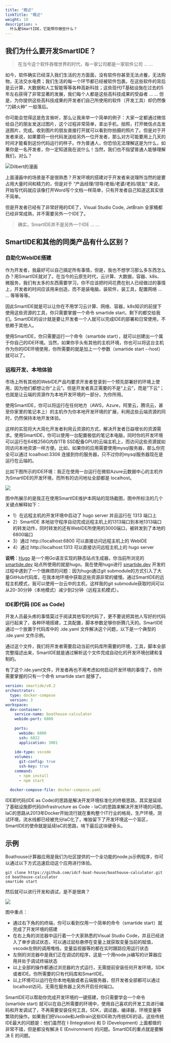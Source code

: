 ```yaml
---
title: "概述"
linkTitle: "概述"
weight: 10
description: >
  什么是SmartIDE，它能帮你做些什么？
---
```


## 我们为什么要开发SmartIDE？

> 在当今这个软件吞噬世界的时代，每一家公司都是一家软件公司 ... ...

如今，软件确实已经深入我们生活的方方面面，没有软件你甚至无法点餐，无法购物，无法交水电费；我们生活的每一个环节都已经被软件包裹。在这些软件的背后是云计算，大数据和人工智能等等各种高新科技；这些现代IT基础设施在过去的5年左右获得了非常显著的发展，我们每个人都是这些高科技成果的受益者 ... ... 但是，为你提供这些高科技成果的开发者们自己所使用的软件（开发工具）却仍然像 “刀耕火种” 一般落后。

你可能会觉得这是危言耸听，那么让我来举一个简单的例子：大家一定都通过微信给自己的朋友发送过图片，这个过程非常简单，拿出手机，拍照，打开微信点击发送图片，完成。收到图片的朋友直接打开就可以看到你拍摄的照片了。但是对于开发者来说，如果要将一份代码发送给另外一位开发者，那么对方可能要用上几天的时间才能看到这份代码运行的样子。作为普通人，你恐怕无法理解这是为什么，如果你是一名开发者，你一定知道我在说什么！当然，我们也不指望普通人能够理解我们，对么？

![Dilbert的漫画](dilbert.png)

上面漫画中的场景是不是很熟悉？开发环境的搭建对于开发者来说理所当然的是要占用大量时间和精力的，但是对于 “产品经理/领导/老板/老婆/老妈/朋友” 来说，开始写代码就应该像打开Word写个文档一样简单，只有开发者自己知道这其实很不简单。

但是开发者已经有了非常好用的IDE了，Visual Studio Code, JetBrain 全家桶都已经非常成熟，并不需要另外一个IDE了。

> 确实，SmartIDE并不是另外一个IDE ... ...

## SmartIDE和其他的同类产品有什么区别？

### 自助化WebIDE搭建

作为开发者，我最好可以自己搞定所有事情，但是，我也不想学习那么多东西怎么办？用SmartIDE就对了。在当今的云原生时代，云计算、大数据，容器、k8s、微服务，我们有太多的东西需要学习，你不应该把时间花费在别人已经做过的事情上，开发者的时间应该用来创造，而不是装电脑，装软件，装工具，配置网络 ... ... 等等等等。

因此SmartIDE就是可以让你在不用学习云计算、网络、容器，k8s知识的前提下使用这些资源的工具，你只需要掌握一个命令 smartide start，剩下的都交给我们。SmartIDE的设计就是要让开发者一个人就可以完成IDE的部署和日常使用，不依赖于其他人。

使用SmartIDE，你只需要运行一个命令（smartide start），就可以创建出一个属于你自己的IDE环境。当然，如果你手头有其他的主机环境，你也可以将这台主机作为你的IDE环境使用，你所需要的就是加上一个参数（smartide start --host）就可以了。

### 远程开发、本地体验

市场上所有其他的WebIDE产品均要求开发者登录到一个预先部署好的环境上使用，因为他们都想让你“上云”。但是开发者真正需要的不是“上云”，而是”下云“；也就是让云端的资源作为本地开发环境的一部分，为你所用。

使用SmartIDE，你可以将运行在任何地方（AWS，Azure，阿里云，腾讯云，甚至你家里的笔记本上）的主机作为你本地开发环境的扩展，利用这些云端资源的同时，仍然保持本地开发体验。

这样的实现将大大简化开发者利用云资源的方式，解决开发者日益增长的资源需求。使用SmartIDE，你可以使用一台配置极低的笔记本电脑，同时你的开发环境可以运行在64核256G内存1TB SSD配备GPU的云端主机上，而访问这些资源就如同访问本地资源一样方便。比如，如果你的应用需要使用mysql服务器，那么你完全可以通过 lcoalhost:3306 连接到你的服务器，只不过你的mysql服务器现在是运行在云端的。

比如下图所示的IDE环境：我正在使用一台运行在微软Azure云数据中心的主机作为SmartIDE的开发环境，而所有的访问地址全部都是 localhost。

![](images/local-port-forwarding.png)

图中所展示的是我正在使用SmartIDE维护本网站的现场截图，图中所标注的几个关键点解释如下：

- 1）在远程主机的开发环境中启动了 hugo server 并且运行在 1313 端口上
- 2）SmartIDE 本地驻守程序自动完成远程主机上的1313端口到本地1313端口的转发动作，同时转发的还有WebIDE所使用的3000端口，被转发到了本地的6800端口
- 3）通过 http://localhost:6800 可以直接访问远程主机上的 WebIDE
- 4）通过 http://localhost:1313 可以直接访问远程主机上的 hugo server

**说明**：<a href="https://gohugo.io/" target="_blank">Hugo</a> 是一个用Go语言实现的静态站点生成器，你当前所浏览的 [smartide.dev](https://smartide.dev) 站点所使用的就是hugo。我在使用hugo进行 [smartide.dev](https://smartide.dev) 开发的过程中遇到了一个很麻烦的问题：因为hugo通过git submodule的方式引入了大量GitHub代码库，在我本地环境中获取这些资源非常的缓慢。通过SmartIDE的远程主机模式，我可以使用一台云中的主机，这样我的git submodule获取时间可以从20-30分钟（本地模式）减少到2分钟（远程主机模式）。

### IDE即代码 (IDE as Code)

开发人员最头疼的事情莫过于阅读其他写的代码了，更不要说把其他人写好的代码运行起来了，各种环境搭建，工具配置，脚本参数足够你折腾几天的。SmartIDE通过一个放置于代码库中的 .ide.yaml 文件解决这个问题，以下是一个典型的 .ide.yaml 文件示例。

通过这个文件，我们将开发者需要启动当前代码库所需要的环境，工具，脚本全部完整描述出来，SmartIDE就是通过解析这个文件完成自动化的开发环境创建和复制的。

有了这个.ide.yaml文件，开发者再也不用考虑如何启动开发环境的事情了，你所需要掌握的只有一个命令 smartide start 就够了。

```yaml
version: smartide/v0.2
orchestrator:
  type: docker-compose
  version: 3
workspace:
  dev-container:
    service-name: boathouse-calculator
    webide-port: 6800
    
    ports: 
      webide: 6800
      ssh: 6822
      application: 3001
    
    ide-type: vscode
    volumes: 
      git-config: true
      ssh-key: true
    command:
      - npm install
      - npm start
    
  docker-compose-file: docker-compose.yaml
```

IDE即代码(IDE as Code)的思路是解决开发环境标准化的终极思路，其实是延续了基础设施即代码(Infrastructure as Code - IaC)的思路来解决开发环境的问题。IaC的思路从2013年Docker开始流行就在重构整个IT行业的格局，生产环境，测试环境，流水线都已经被充分IaC化了，唯独留下了开发环境这一个盲区，SmartIDE的使命就是延续IaC的思路，啃下最后这块硬骨头。

## 示例

Boathouse计算器应用是我们为社区提供的一个全功能的node.js示例程序，你可以通过以下方式迅速启动这个应用进行体验。

```shell
git clone https://github.com/idcf-boat-house/boathouse-calculator.git
cd boathouse-calculator
smartide start
```

然后就可以进行开发和调试，是不是很爽？

![](smartide-sample-calcualtor.png)

图中重点：

- 通过右下角的的终端，你可以看到仅用一个简单的命令（smartide start）就完成了开发环境的搭建
- 在右上角的浏览器中运行着一个大家熟悉的Visual Studio Code，并且已经进入了单步调试状态，可以通过鼠标悬停在变量上就获取变量当前的赋值，vscode左侧的调用堆栈，变量监视器等的都在实时跟踪应用运行状态
- 左侧的浏览器中是我们正在调试的程序，这是一个用node.js编写的计算器应用并处于调试终端状态
- 以上全部的操作都通过浏览器的方式运行，无需提前安装任何开发环境，SDK或者IDE。你所需要的只有代码库和SmartIDE。
- 以上环境可以运行在你本地电脑或者云端服务器，但开发者全部都可以通过localhost访问，无需在服务器上另外开启任何端口。

SmartIDE可以帮助你完成开发环境的一键搭建，你只需要学会一个命令 (smartide start) 就可以在自己所需要的环境中，使用自己喜欢的开发工具进行编码和开发调试了，不再需要安装任何工具，SDK，调试器，编译器，环境变量等繁琐的操作。如果我们把Vscode和JetBrain这些IDE称为传统IDE的话，这些传统IDE最大的问题是：他们虽然在 I (Integration) 和 D (Development) 上面都做的非常不错，但是都没有解决 E (Environment) 的问题。SmartIDE的重点就是要解决 E 的问题。